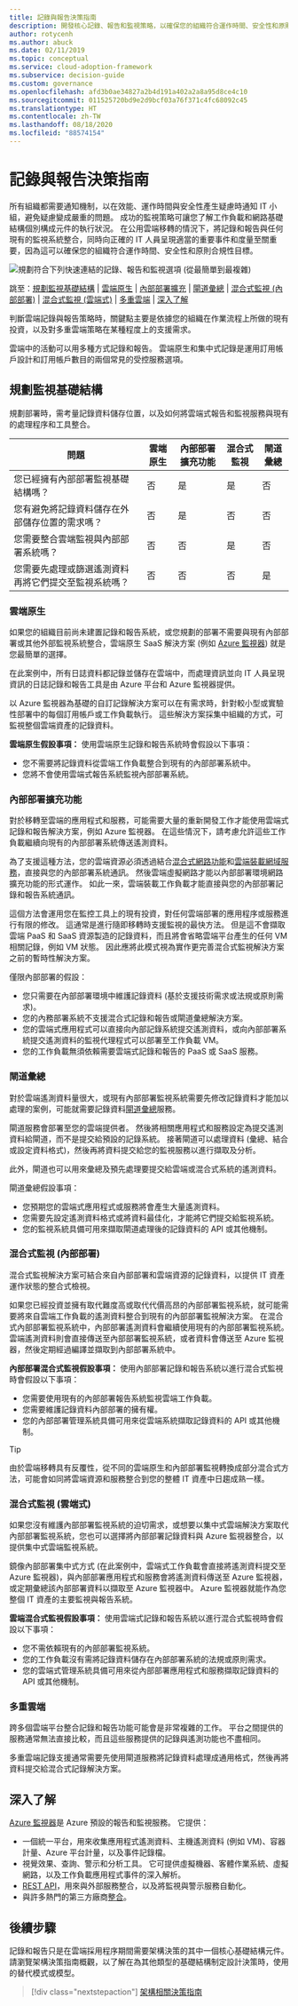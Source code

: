 ```yaml
---
title: 記錄與報告決策指南
description: 開發核心記錄、報告和監視策略，以確保您的組織符合運作時間、安全性和原則合規性目標。
author: rotycenh
ms.author: abuck
ms.date: 02/11/2019
ms.topic: conceptual
ms.service: cloud-adoption-framework
ms.subservice: decision-guide
ms.custom: governance
ms.openlocfilehash: afd3b0ae34827a2b4d191a402a2a8a95d8ce4c10
ms.sourcegitcommit: 011525720bd9e2d9bcf03a76f371c4fc68092c45
ms.translationtype: HT
ms.contentlocale: zh-TW
ms.lasthandoff: 08/18/2020
ms.locfileid: "88574154"
---
```

# <a name="logging-and-reporting-decision-guide"></a>記錄與報告決策指南

所有組織都需要通知機制，以在效能、運作時間與安全性產生疑慮時通知 IT 小組，避免疑慮變成嚴重的問題。 成功的監視策略可讓您了解工作負載和網路基礎結構個別構成元件的執行狀況。 在公用雲端移轉的情況下，將記錄和報告與任何現有的監視系統整合，同時向正確的 IT 人員呈現適當的重要事件和度量至關重要，因為這可以確保您的組織符合運作時間、安全性和原則合規性目標。

![規劃符合下列快速連結的記錄、報告和監視選項 (從最簡單到最複雜)](../../_images/decision-guides/decision-guide-logging-and-reporting.png)

跳至：[規劃監視基礎結構](#plan-your-monitoring-infrastructure) | [雲端原生](#cloud-native) | [內部部署擴充](#on-premises-extension) | [閘道彙總](#gateway-aggregation) | [混合式監視 (內部部署)](#hybrid-monitoring-on-premises) | [混合式監視 (雲端式)](#hybrid-monitoring-cloud-based) | [多重雲端](#multicloud) | [深入了解](#learn-more)

判斷雲端記錄與報告策略時，關鍵點主要是依據您的組織在作業流程上所做的現有投資，以及對多重雲端策略在某種程度上的支援需求。

雲端中的活動可以用多種方式記錄和報告。 雲端原生和集中式記錄是運用訂用帳戶設計和訂用帳戶數目的兩個常見的受控服務選項。

## <a name="plan-your-monitoring-infrastructure"></a>規劃監視基礎結構

規劃部署時，需考量記錄資料儲存位置，以及如何將雲端式報告和監視服務與現有的處理程序和工具整合。

| 問題 | 雲端原生 | 內部部署擴充功能 | 混合式監視 | 閘道彙總 |
|-----|-----|-----|-----|-----|
| 您已經擁有內部部署監視基礎結構嗎？ | 否 | 是 | 是 |  否 |
| 您有避免將記錄資料儲存在外部儲存位置的需求嗎？ | 否 | 是 | 否 | 否 |
| 您需要整合雲端監視與內部部署系統嗎？ | 否 | 否 | 是 | 否 |
| 您需要先處理或篩選遙測資料再將它們提交至監視系統嗎？ | 否 | 否 | 否 | 是 |

### <a name="cloud-native"></a>雲端原生

如果您的組織目前尚未建置記錄和報告系統，或您規劃的部署不需要與現有內部部署或其他外部監視系統整合，雲端原生 SaaS 解決方案 (例如 [Azure 監視器](/azure/azure-monitor/overview)) 就是您最簡單的選擇。

在此案例中，所有日誌資料都記錄並儲存在雲端中，而處理資訊並向 IT 人員呈現資訊的日誌記錄和報告工具是由 Azure 平台和 Azure 監視器提供。

以 Azure 監視器為基礎的自訂記錄解決方案可以在有需求時，針對較小型或實驗性部署中的每個訂用帳戶或工作負載執行。 這些解決方案採集中組織的方式，可監視整個雲端資產的記錄資料。

**雲端原生假設事項：** 使用雲端原生記錄和報告系統時會假設以下事項：

- 您不需要將記錄資料從雲端工作負載整合到現有的內部部署系統中。
- 您將不會使用雲端式報告系統監視內部部署系統。

### <a name="on-premises-extension"></a>內部部署擴充功能

對於移轉至雲端的應用程式和服務，可能需要大量的重新開發工作才能使用雲端式記錄和報告解決方案，例如 Azure 監視器。 在這些情況下，請考慮允許這些工作負載繼續向現有的內部部署系統傳送遙測資料。

為了支援這種方法，您的雲端資源必須透過結合[混合式網路功能](../software-defined-network/hybrid.md)和[雲端裝載網域服務](../identity/index.md#cloud-hosted-domain-services)，直接與您的內部部署系統通訊。 然後雲端虛擬網路才能以內部部署環境網路擴充功能的形式運作。 如此一來，雲端裝載工作負載才能直接與您的內部部署記錄和報告系統通訊。

這個方法會運用您在監控工具上的現有投資，對任何雲端部署的應用程序或服務進行有限的修改。 這通常是進行隨即移轉時支援監視的最快方法。 但是這不會擷取雲端 PaaS 和 SaaS 資源製造的記錄資料，而且將會省略雲端平台產生的任何 VM 相關記錄，例如 VM 狀態。 因此應將此模式視為實作更完善混合式監視解決方案之前的暫時性解決方案。

僅限內部部署的假設：

- 您只需要在內部部署環境中維護記錄資料 (基於支援技術需求或法規或原則需求)。
- 您的內務部署系統不支援混合式記錄和報告或閘道彙總解決方案。
- 您的雲端式應用程式可以直接向內部記錄系統提交遙測資料，或向內部部署系統提交遙測資料的監視代理程式可以部署至工作負載 VM。
- 您的工作負載無須依賴需要雲端式記錄和報告的 PaaS 或 SaaS 服務。

### <a name="gateway-aggregation"></a>閘道彙總

對於雲端遙測資料量很大，或現有內部部署監視系統需要先修改記錄資料才能加以處理的案例，可能就需要記錄資料[閘道彙總](/azure/architecture/patterns/gateway-aggregation)服務。

閘道服務會部署至您的雲端提供者。 然後將相關應用程式和服務設定為提交遙測資料給閘道，而不是提交給預設的記錄系統。 接著閘道可以處理資料 (彙總、結合或設定資料格式)，然後再將資料提交給您的監視服務以進行擷取及分析。

此外，閘道也可以用來彙總及預先處理要提交給雲端或混合式系統的遙測資料。

閘道彙總假設事項：

- 您預期您的雲端式應用程式或服務將會產生大量遙測資料。
- 您需要先設定遙測資料格式或將資料最佳化，才能將它們提交給監視系統。
- 您的監視系統具備可用來擷取閘道處理後的記錄資料的 API 或其他機制。

### <a name="hybrid-monitoring-on-premises"></a>混合式監視 (內部部署)

混合式監視解決方案可結合來自內部部署和雲端資源的記錄資料，以提供 IT 資產運作狀態的整合式檢視。

如果您已經投資並擁有取代難度高或取代代價高昂的內部部署監視系統，就可能需要將來自雲端工作負載的遙測資料整合到現有的內部部署監視解決方案。 在混合式內部部署監視系統中，內部部署遙測資料會繼續使用現有的內部部署監視系統。 雲端遙測資料則會直接傳送至內部部署監視系統，或者資料會傳送至 Azure 監視器，然後定期經過編譯並擷取到內部部署系統中。

**內部部署混合式監視假設事項：** 使用內部部署記錄和報告系統以進行混合式監視時會假設以下事項：

- 您需要使用現有的內部部署報告系統監視雲端工作負載。
- 您需要維護記錄資料內部部署的擁有權。
- 您的內部部署管理系統具備可用來從雲端系統擷取記錄資料的 API 或其他機制。

> [!TIP]
> 由於雲端移轉具有反覆性，從不同的雲端原生和內部部署監視轉換成部分混合式方法，可能會如同將雲端資源和服務整合到您的整體 IT 資產中日趨成熟一樣。

### <a name="hybrid-monitoring-cloud-based"></a>混合式監視 (雲端式)

如果您沒有維護內部部署監視系統的迫切需求，或想要以集中式雲端解決方案取代內部部署監視系統，您也可以選擇將內部部署記錄資料與 Azure 監視器整合，以提供集中式雲端監視系統。

鏡像內部部署集中式方式 (在此案例中，雲端式工作負載會直接將遙測資料提交至 Azure 監視器)，與內部部署應用程式和服務會將遙測資料傳送至 Azure 監視器，或定期彙總該內部部署資料以擷取至 Azure 監視器中。 Azure 監視器就能作為您整個 IT 資產的主要監視與報告系統。

**雲端混合式監視假設事項：** 使用雲端式記錄和報告系統以進行混合式監視時會假設以下事項：

- 您不需依賴現有的內部部署監視系統。
- 您的工作負載沒有需將記錄資料儲存在內部部署系統的法規或原則需求。
- 您的雲端式管理系統具備可用來從內部部署應用程式和服務擷取記錄資料的 API 或其他機制。

### <a name="multicloud"></a>多重雲端

跨多個雲端平台整合記錄和報告功能可能會是非常複雜的工作。 平台之間提供的服務通常無法直接比較，而且這些服務提供的記錄與遙測功能也不盡相同。

多重雲端記錄支援通常需要先使用閘道服務將記錄資料處理成通用格式，然後再將資料提交給混合式記錄解決方案。

## <a name="learn-more"></a>深入了解

[Azure 監視器](/azure/azure-monitor/overview)是 Azure 預設的報告和監視服務。 它提供：

- 一個統一平台，用來收集應用程式遙測資料、主機遙測資料 (例如 VM)、容器計量、Azure 平台計量，以及事件記錄檔。
- 視覺效果、查詢、警示和分析工具。 它可提供虛擬機器、客體作業系統、虛擬網路，以及工作負載應用程式事件的深入解析。
- [REST API](/azure/azure-monitor/platform/rest-api-walkthrough)，用來與外部服務整合，以及將監視與警示服務自動化。
- 與許多熱門的第三方廠商[整合](/azure/azure-monitor/platform/partners)。

## <a name="next-steps"></a>後續步驟

記錄和報告只是在雲端採用程序期間需要架構決策的其中一個核心基礎結構元件。 請瀏覽架構決策指南概觀，以了解在為其他類型的基礎結構制定設計決策時，使用的替代模式或模型。

> [!div class="nextstepaction"]
> [架構相關決策指南](../index.md)
